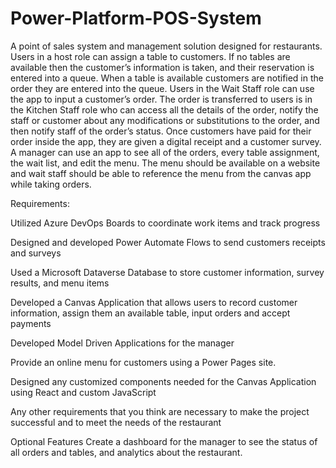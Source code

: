 # Power-Platform-POS-System
A point of sales system and management solution designed for restaurants. Users in a host role can assign a table to customers. If no tables are available then the customer’s information is taken, and their reservation is entered into a queue. When a table is available customers are notified in the order they are entered into the queue. Users in the Wait Staff role can use the app to input a customer’s order. The order is transferred to users is in the Kitchen Staff role who can access all the details of the order, notify the staff or customer about any modifications or substitutions to the order, and then notify staff of the order’s status. Once customers have paid for their order inside the app, they are given a digital receipt and a customer survey. A manager can use an app to see all of the orders, every table assignment, the wait list, and edit the menu. The menu should be available on a website and wait staff should be able to reference the menu from the canvas app while taking orders.

Requirements:

Utilized Azure DevOps Boards to coordinate work items and track progress

Designed and developed Power Automate Flows to send customers receipts and surveys

Used a Microsoft Dataverse Database to store customer information, survey results, and menu items

Developed a Canvas Application that allows users to record customer information, assign them an available table, input orders and accept payments

Developed Model Driven Applications for the manager

Provide an online menu for customers using a Power Pages site.

Designed any customized components needed for the Canvas Application using React and custom JavaScript

Any other requirements that you think are necessary to make the project successful and to meet the needs of the restaurant

Optional Features
Create a dashboard for the manager to see the status of all orders and tables, and analytics about the restaurant.
